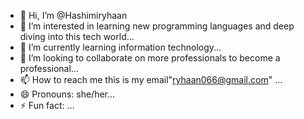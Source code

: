 - 👋 Hi, I’m @Hashimiryhaan
- 👀 I’m interested in learning new programming languages and deep diving into this tech world...
- 🌱 I’m currently learning information technology...
- 💞️ I’m looking to collaborate on more professionals to become a professional...
- 📫 How to reach me this is my email"ryhaan066@gmail.com" ...
- 😄 Pronouns: she/her...
- ⚡ Fun fact: ...

<!---
Hashmeeii/Hashmeeii is a ✨ special ✨ repository because its `README.md` (this file) appears on your GitHub profile.
You can click the Preview link to take a look at your changes.
--->
